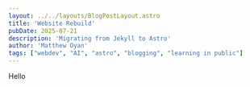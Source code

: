 ```yaml
---
layout: ../../layouts/BlogPostLayout.astro
title: 'Website Rebuild'
pubDate: 2025-07-21
description: 'Migrating from Jekyll to Astro'
author: 'Matthew Oyan'
tags: ["webdev", "AI", "astro", "blogging", "learning in public"]
---
```


Hello
